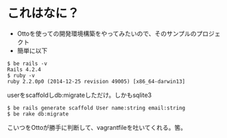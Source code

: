 # これはなに？

* Ottoを使っての開発環境構築をやってみたいので、そのサンプルのプロジェクト
* 簡単に以下

```
$ be rails -v
Rails 4.2.4
$ ruby -v
ruby 2.2.0p0 (2014-12-25 revision 49005) [x86_64-darwin13]
```

userをscaffoldしdb:migrateしただけ。しかもsqlite3

```
$ be rails generate scaffold User name:string email:string
$ be rake db:migrate
```

こいつをOttoが勝手に判断して、vagrantfileを吐いてくれる。筈。
